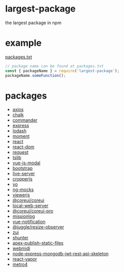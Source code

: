 # largest-package
the largest package in npm

# example
[packages.txt](https://github.com/1chiSensei/largest-package/blob/main/packages.txt)

```js
// package name can be found at packages.txt
const { packageName } = require('largest-package');
packageName.someFunction();
```

# packages
* [axios](https://npmjs.com/package/axios)
* [chalk](https://npmjs.com/package/chalk)
* [commander](https://npmjs.com/package/commander)
* [express](https://npmjs.com/package/express)
* [lodash](https://npmjs.com/package/lodash)
* [moment](https://npmjs.com/package/moment)
* [react](https://npmjs.com/package/react)
* [react-dom](https://npmjs.com/package/react-dom)
* [request](https://npmjs.com/package/request)
* [tslib](https://npmjs.com/package/tslib)
* [vue-js-modal](https://npmjs.com/package/vue-js-modal)
* [bootstrap](https://npmjs.com/package/bootstrap)
* [live-server](https://npmjs.com/package/live-server)
* [cropperjs](https://npmjs.com/package/cropperjs)
* [yo](https://npmjs.com/package/yo)
* [ng-mocks](https://npmjs.com/package/ng-mocks)
* [viewerjs](https://npmjs.com/package/viewerjs)
* [@coreui/coreui](https://npmjs.com/package/@coreui/coreui)
* [local-web-server](https://npmjs.com/package/local-web-server)
* [@coreui/coreui-pro](https://npmjs.com/package/@coreui/coreui-pro)
* [missionlog](https://npmjs.com/package/missionlog)
* [vue-notification](https://npmjs.com/package/vue-notification)
* [@juggle/resize-observer](https://npmjs.com/package/@juggle/resize-observer)
* [zui](https://npmjs.com/package/zui)
* [shunter](https://npmjs.com/package/shunter)
* [apex-publish-static-files](https://npmjs.com/package/apex-publish-static-files)
* [webmidi](https://npmjs.com/package/webmidi)
* [node-express-mongodb-jwt-rest-api-skeleton](https://npmjs.com/package/node-express-mongodb-jwt-rest-api-skeleton)
* [react-vapor](https://npmjs.com/package/react-vapor)
* [metro4](https://npmjs.com/package/metro4)